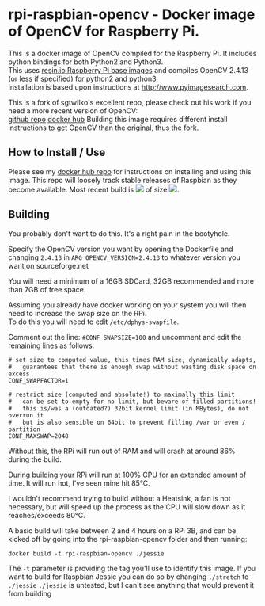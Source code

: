 # rpi-raspbian-opencv - Docker image of OpenCV for Raspberry Pi. #
This is a docker image of OpenCV compiled for the Raspberry Pi.  It includes python bindings for both Python2 and Python3.  
This uses [resin.io Raspberry Pi base images](https://docs.resin.io/reference/base-images/resin-base-images/) and compiles OpenCV 2.4.13 (or less if specified) for python2 and python3.  
Installation is based upon instructions at http://www.pyimagesearch.com.

This is a fork of sgtwilko's excellent repo, please check out his work if you need a more recent version of OpenCV:  
[github repo](https://github.com/sgtwilko/rpi-raspbian-opencv)
[docker hub](https://hub.docker.com/r/sgtwilko/rpi-raspbian-opencv/)
Building this image requires different install instructions to get OpenCV than the original, thus the fork.

## How to Install / Use ##
Please see my [docker hub repo](https://hub.docker.com/r/cnrmck/rpi-raspbian-opencv/) for instructions on installing and using this image. This repo will loosely track stable releases of Raspbian as they become available.
Most recent build is [![](https://images.microbadger.com/badges/version/cnrm/rpi-raspbian-opencv2.4.13:stretch.svg)](https://microbadger.com/images/cnrm/rpi-raspbian-opencv2.4.13:stretch "Get your own version badge on microbadger.com") of size [![](https://images.microbadger.com/badges/image/cnrm/rpi-raspbian-opencv2.4.13:stretch.svg)](https://microbadger.com/images/cnrm/rpi-raspbian-opencv2.4.13:stretch "Get your own image badge on microbadger.com").


## Building ##
You probably don't want to do this. It's a right pain in the bootyhole.

Specify the OpenCV version you want by opening the Dockerfile and changing `2.4.13` in `ARG OPENCV_VERSION=2.4.13` to whatever version you want on sourceforge.net

You will need a minimum of a 16GB SDCard, 32GB recommended and more than 7GB of free space.

Assuming you already have docker working on your system you will then need to increase the swap size on the RPi.  
To do this you will need to edit `/etc/dphys-swapfile`.

Comment out the line:
`#CONF_SWAPSIZE=100`
and uncomment and edit the remaining lines as follows:

	# set size to computed value, this times RAM size, dynamically adapts,
	#   guarantees that there is enough swap without wasting disk space on excess
	CONF_SWAPFACTOR=1

	# restrict size (computed and absolute!) to maximally this limit
	#   can be set to empty for no limit, but beware of filled partitions!
	#   this is/was a (outdated?) 32bit kernel limit (in MBytes), do not overrun it
	#   but is also sensible on 64bit to prevent filling /var or even / partition
	CONF_MAXSWAP=2048

Without this, the RPi will run out of RAM and will crash at around 86% during the build.

During building your RPi will run at 100% CPU for an extended amount of time.  It will run hot, I've seen mine hit 85°C.

I wouldn't recommend trying to build without a Heatsink, a fan is not necessary, but will speed up the process as the CPU will slow down as it reaches/exceeds 80°C.

A basic build will take between 2 and 4 hours on a RPi 3B, and can be kicked off by going into the rpi-raspbian-opencv folder and then running:

	docker build -t rpi-raspbian-opencv ./jessie

The `-t` parameter is providing the tag you'll use to identify this image.
If you want to build for Raspbian Jessie you can do so by changing `./stretch` to `./jessie`
`./jessie` is untested, but I can't see anything that would prevent it from building
